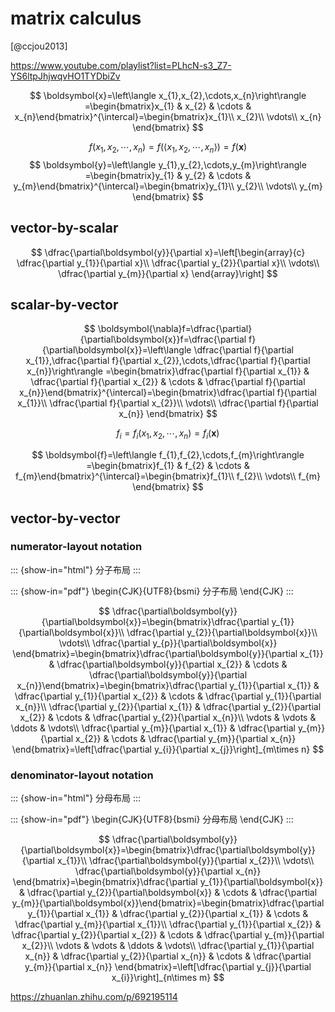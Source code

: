 # matrix calculus

[@ccjou2013]

https://www.youtube.com/playlist?list=PLhcN-s3_Z7-YS6ltpJhjwqvHO1TYDbiZv

$$
\boldsymbol{x}=\left\langle x_{1},x_{2},\cdots,x_{n}\right\rangle =\begin{bmatrix}x_{1} & x_{2} & \cdots & x_{n}\end{bmatrix}^{\intercal}=\begin{bmatrix}x_{1}\\
x_{2}\\
\vdots\\
x_{n}
\end{bmatrix}
$$

$$
f\left(x_{1},x_{2},\cdots,x_{n}\right)=f\left(\left\langle x_{1},x_{2},\cdots,x_{n}\right\rangle \right)=f\left(\boldsymbol{x}\right)
$$
$$
\boldsymbol{y}=\left\langle y_{1},y_{2},\cdots,y_{m}\right\rangle =\begin{bmatrix}y_{1} & y_{2} & \cdots & y_{m}\end{bmatrix}^{\intercal}=\begin{bmatrix}y_{1}\\
y_{2}\\
\vdots\\
y_{m}
\end{bmatrix}
$$

## vector-by-scalar

$$
\dfrac{\partial\boldsymbol{y}}{\partial x}=\left[\begin{array}{c}
\dfrac{\partial y_{1}}{\partial x}\\
\dfrac{\partial y_{2}}{\partial x}\\
\vdots\\
\dfrac{\partial y_{m}}{\partial x}
\end{array}\right]
$$

## scalar-by-vector

$$
\boldsymbol{\nabla}f=\dfrac{\partial}{\partial\boldsymbol{x}}f=\dfrac{\partial f}{\partial\boldsymbol{x}}=\left\langle \dfrac{\partial f}{\partial x_{1}},\dfrac{\partial f}{\partial x_{2}},\cdots,\dfrac{\partial f}{\partial x_{n}}\right\rangle =\begin{bmatrix}\dfrac{\partial f}{\partial x_{1}} & \dfrac{\partial f}{\partial x_{2}} & \cdots & \dfrac{\partial f}{\partial x_{n}}\end{bmatrix}^{\intercal}=\begin{bmatrix}\dfrac{\partial f}{\partial x_{1}}\\
\dfrac{\partial f}{\partial x_{2}}\\
\vdots\\
\dfrac{\partial f}{\partial x_{n}}
\end{bmatrix}
$$

$$
f_i = f_i\left(x_{1},x_{2},\cdots,x_{n}\right)=f_i\left(\boldsymbol{x}\right)
$$

$$
\boldsymbol{f}=\left\langle f_{1},f_{2},\cdots,f_{m}\right\rangle =\begin{bmatrix}f_{1} & f_{2} & \cdots & f_{m}\end{bmatrix}^{\intercal}=\begin{bmatrix}f_{1}\\
f_{2}\\
\vdots\\
f_{m}
\end{bmatrix}
$$

## vector-by-vector

### numerator-layout notation

::: {show-in="html"}
分子布局
:::

::: {show-in="pdf"}
\begin{CJK}{UTF8}{bsmi}
分子布局
\end{CJK}
:::

$$
\dfrac{\partial\boldsymbol{y}}{\partial\boldsymbol{x}}=\begin{bmatrix}\dfrac{\partial y_{1}}{\partial\boldsymbol{x}}\\
\dfrac{\partial y_{2}}{\partial\boldsymbol{x}}\\
\vdots\\
\dfrac{\partial y_{p}}{\partial\boldsymbol{x}}
\end{bmatrix}=\begin{bmatrix}\dfrac{\partial\boldsymbol{y}}{\partial x_{1}} & \dfrac{\partial\boldsymbol{y}}{\partial x_{2}} & \cdots & \dfrac{\partial\boldsymbol{y}}{\partial x_{n}}\end{bmatrix}=\begin{bmatrix}\dfrac{\partial y_{1}}{\partial x_{1}} & \dfrac{\partial y_{1}}{\partial x_{2}} & \cdots & \dfrac{\partial y_{1}}{\partial x_{n}}\\
\dfrac{\partial y_{2}}{\partial x_{1}} & \dfrac{\partial y_{2}}{\partial x_{2}} & \cdots & \dfrac{\partial y_{2}}{\partial x_{n}}\\
\vdots & \vdots & \ddots & \vdots\\
\dfrac{\partial y_{m}}{\partial x_{1}} & \dfrac{\partial y_{m}}{\partial x_{2}} & \cdots & \dfrac{\partial y_{m}}{\partial x_{n}}
\end{bmatrix}=\left[\dfrac{\partial y_{i}}{\partial x_{j}}\right]_{m\times n}
$$

### denominator-layout notation 

::: {show-in="html"}
分母布局
:::

::: {show-in="pdf"}
\begin{CJK}{UTF8}{bsmi}
分母布局
\end{CJK}
:::

$$
\dfrac{\partial\boldsymbol{y}}{\partial\boldsymbol{x}}=\begin{bmatrix}\dfrac{\partial\boldsymbol{y}}{\partial x_{1}}\\
\dfrac{\partial\boldsymbol{y}}{\partial x_{2}}\\
\vdots\\
\dfrac{\partial\boldsymbol{y}}{\partial x_{n}}
\end{bmatrix}=\begin{bmatrix}\dfrac{\partial y_{1}}{\partial\boldsymbol{x}} & \dfrac{\partial y_{2}}{\partial\boldsymbol{x}} & \cdots & \dfrac{\partial y_{m}}{\partial\boldsymbol{x}}\end{bmatrix}=\begin{bmatrix}\dfrac{\partial y_{1}}{\partial x_{1}} & \dfrac{\partial y_{2}}{\partial x_{1}} & \cdots & \dfrac{\partial y_{m}}{\partial x_{1}}\\
\dfrac{\partial y_{1}}{\partial x_{2}} & \dfrac{\partial y_{2}}{\partial x_{2}} & \cdots & \dfrac{\partial y_{m}}{\partial x_{2}}\\
\vdots & \vdots & \ddots & \vdots\\
\dfrac{\partial y_{1}}{\partial x_{n}} & \dfrac{\partial y_{2}}{\partial x_{n}} & \cdots & \dfrac{\partial y_{m}}{\partial x_{n}}
\end{bmatrix}=\left[\dfrac{\partial y_{j}}{\partial x_{i}}\right]_{n\times m}
$$

https://zhuanlan.zhihu.com/p/692195114
